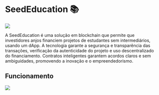 # SeedEducation 📚
![](https://i.imgur.com/L022jvE.png)

A SeedEducation é uma solução em blockchain que permite que investidores anjos financiem projetos de estudantes sem intermediários, usando um dApp. A tecnologia garante a segurança e transparência das transações, verificação da autenticidade do projeto e uso descentralizado do financiamento. Contratos inteligentes garantem acordos claros e sem ambiguidades, promovendo a inovação e o empreendedorismo.

## Funcionamento

![](https://i.imgur.com/I8E41fK.png)
